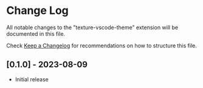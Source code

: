 # Change Log

All notable changes to the "texture-vscode-theme" extension will be documented in this file.

Check [Keep a Changelog](http://keepachangelog.com/) for recommendations on how to structure this file.

## [0.1.0] - 2023-08-09

- Initial release
